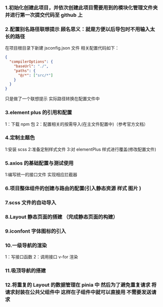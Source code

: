 ### 1.初始化创建此项目，并依次创建此项目需要用到的模块化管理文件夹 并进行第一次提交代码至 github 上

### 2.配置别名路径联想提示 顾名思义：就是方便以后导包时不用输入太长的路径

在项目根目录下新建 jsconfig.json 文件
相关配置代码如下：

```json
{
  "compilerOptions": {
    "baseUrl": "./",
    "paths": {
      "@/*": ["src/*"]
    }
  }
}
```

只是做了一个联想提示 实际路径转换在配置文件中

### 3.element plus 的引用和配置

1：下载 npm 包
2：配置相关的按需导入(在主文件配置中)（参考官方文档）

### 4.定制主题色

1:安装 scss
2:准备定制样式文件
3:对 elementPlus 样式进行覆盖(修改配置文件)

### 5.axios 的基础配置与测试使用

1:编写统一的接口文件 实现相应拦截器

### 6.项目整体组件的创建与路由的配置(引入静态资源 样式 图片 )

### 7.scss 文件的自动导入

### 8.Layout 静态页面的搭建 （完成静态页面的构建）

### 9.iconfont 字体图标的引入

### 10.一级导航的渲染

1：写接口函数
2：调用接口 v-for 渲染

### 11.吸顶导航的搭建

### 12.将重复的 Layout 的数据管理在 pinia 中 然后为了避免重复请求 将请求封装在公共父组件中 这样在子组件中就可以直接用 不需要发送请求
